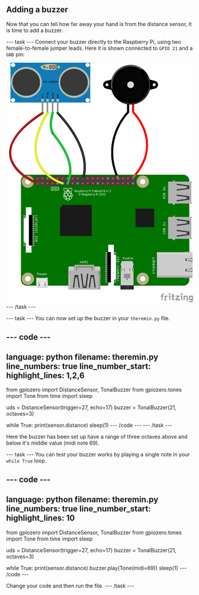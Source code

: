 ## Adding a buzzer

Now that you can tell how far away your hand is from the distance sensor, it is time to add a buzzer.

--- task ---
Connect your buzzer directly to the Raspberry Pi, using two female-to-female jumper leads. Here it is shown connected to `GPIO 21` and a `GND` pin:

![circuit with buzzer connected to GPIO 21](images/circuit_2.png)
--- /task ---

--- task ---
You can now set up the buzzer in your `theremin.py` file.

--- code ---
---
language: python
filename: theremin.py
line_numbers: true
line_number_start: 
highlight_lines: 1,2,6
---
from gpiozero import DistanceSensor, TonalBuzzer
from gpiozero.tones import Tone
from time import sleep

uds = DistanceSensor(trigger=27, echo=17)
buzzer = TonalBuzzer(21, octaves=3)

while True:
	print(sensor.distance)
	sleep(1)
--- /code ---
--- /task ---

Here the buzzer has been set up have a range of three octaves above and below it's middle value (midi note 69).

--- task ---
You can test your buzzer works by playing a single note in your `while True` loop.

--- code ---
---
language: python
filename: theremin.py
line_numbers: true
line_number_start: 
highlight_lines: 10
---
from gpiozero import DistanceSensor, TonalBuzzer
from gpiozero.tones import Tone
from time import sleep

uds = DistanceSensor(trigger=27, echo=17)
buzzer = TonalBuzzer(21, octaves=3)

while True:
	print(sensor.distance)
	buzzer.play(Tone(midi=69))
	sleep(1)
--- /code ---

Change your code and then run the file.
--- /task ---
